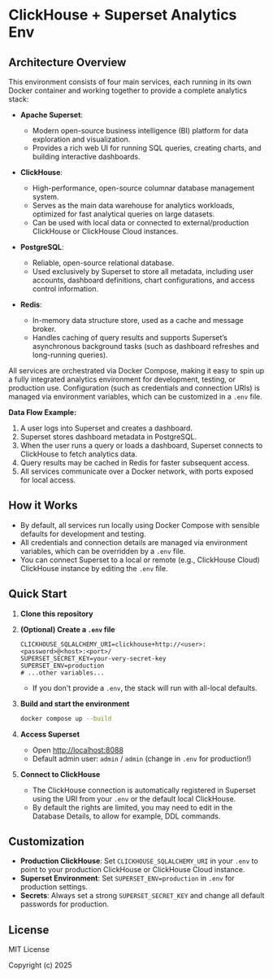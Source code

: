 # ClickHouse + Superset Analytics Env

## Architecture Overview

This environment consists of four main services, each running in its own Docker container and working together to provide a complete analytics stack:

- **Apache Superset**:  
  - Modern open-source business intelligence (BI) platform for data exploration and visualization.
  - Provides a rich web UI for running SQL queries, creating charts, and building interactive dashboards.

- **ClickHouse**:  
  - High-performance, open-source columnar database management system.
  - Serves as the main data warehouse for analytics workloads, optimized for fast analytical queries on large datasets.
  - Can be used with local data or connected to external/production ClickHouse or ClickHouse Cloud instances.

- **PostgreSQL**:  
  - Reliable, open-source relational database.
  - Used exclusively by Superset to store all metadata, including user accounts, dashboard definitions, chart configurations, and access control information.

- **Redis**:  
  - In-memory data structure store, used as a cache and message broker.
  - Handles caching of query results and supports Superset’s asynchronous background tasks (such as dashboard refreshes and long-running queries).

All services are orchestrated via Docker Compose, making it easy to spin up a fully integrated analytics environment for development, testing, or production use. Configuration (such as credentials and connection URIs) is managed via environment variables, which can be customized in a `.env` file.

**Data Flow Example:**
1. A user logs into Superset and creates a dashboard.
2. Superset stores dashboard metadata in PostgreSQL.
3. When the user runs a query or loads a dashboard, Superset connects to ClickHouse to fetch analytics data.
4. Query results may be cached in Redis for faster subsequent access.
5. All services communicate over a Docker network, with ports exposed for local access.

## How it Works

- By default, all services run locally using Docker Compose with sensible defaults for development and testing.
- All credentials and connection details are managed via environment variables, which can be overridden by a `.env` file.
- You can connect Superset to a local or remote (e.g., ClickHouse Cloud) ClickHouse instance by editing the `.env` file.

## Quick Start

1. **Clone this repository**

2. **(Optional) Create a `.env` file**
   ```
   CLICKHOUSE_SQLALCHEMY_URI=clickhouse+http://<user>:<password>@<host>:<port>/
   SUPERSET_SECRET_KEY=your-very-secret-key
   SUPERSET_ENV=production
   # ...other variables...
   ```
   - If you don't provide a `.env`, the stack will run with all-local defaults.

3. **Build and start the environment**
   ```sh
   docker compose up --build
   ```

4. **Access Superset**
   - Open [http://localhost:8088](http://localhost:8088)
   - Default admin user: `admin` / `admin` (change in `.env` for production!)

5. **Connect to ClickHouse**
   - The ClickHouse connection is automatically registered in Superset using the URI from your `.env` or the default local ClickHouse.
   - By default the rights are limited, you may need to edit in the Database Details, to allow for example, DDL commands.

## Customization

- **Production ClickHouse**: Set `CLICKHOUSE_SQLALCHEMY_URI` in your `.env` to point to your production ClickHouse or ClickHouse Cloud instance.
- **Superset Environment**: Set `SUPERSET_ENV=production` in `.env` for production settings.
- **Secrets**: Always set a strong `SUPERSET_SECRET_KEY` and change all default passwords for production.

## License

MIT License

Copyright (c) 2025